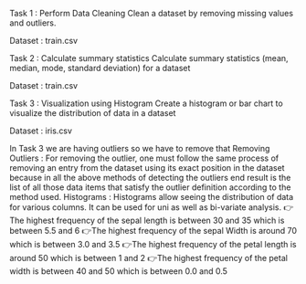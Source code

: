 Task 1 : Perform Data Cleaning
Clean a dataset by removing missing values and outliers.

Dataset : train.csv

Task 2 : Calculate summary statistics
Calculate summary statistics (mean, median, mode, standard deviation) for a dataset

Dataset : train.csv

Task 3 : Visualization using Histogram
Create a histogram or bar chart to visualize the distribution of data in a dataset

Dataset : iris.csv

In Task 3 we are having outliers so we have to remove that 
Removing Outliers :
For removing the outlier, one must follow the same process of removing an entry from the dataset using its exact position in the 
dataset because in all the above methods of detecting the outliers end result is the list of all those data items that satisfy 
the outlier definition according to the method used.
Histograms :
Histograms allow seeing the distribution of data for various columns. It can be used for uni as well as bi-variate analysis.
👉The highest frequency of the sepal length is between 30 and 35 which is between 5.5 and 6
👉The highest frequency of the sepal Width is around 70 which is between 3.0 and 3.5
👉The highest frequency of the petal length is around 50 which is between 1 and 2
👉The highest frequency of the petal width is between 40 and 50 which is between 0.0 and 0.5

